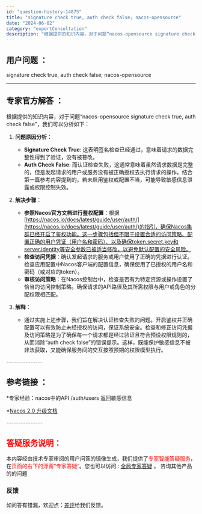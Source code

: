 ```yaml
---
id: "question-history-14875"
title: "signature check true, auth check false; nacos-opensource"
date: "2024-06-02"
category: "expertConsultation"
description: "根据提供的知识内容，对于问题“nacos-opensource signature check true, auth check false”，我们可以分析如下：1. **问题原因分析**：   - **Signature Check True**: 这表明签名检查已经通过，意味着请求的数据完整性得"
---
```


## 用户问题 ： 
 signature check true, auth check false; nacos-opensource 

---------------
## 专家官方解答 ：

根据提供的知识内容，对于问题“nacos-opensource signature check true, auth check false”，我们可以分析如下：

1. **问题原因分析**：
   - **Signature Check True**: 这表明签名检查已经通过，意味着请求的数据完整性得到了验证，没有被篡改。
   - **Auth Check False**: 而认证检查失败，这通常意味着虽然请求数据是完整的，但是发起请求的用户或服务没有被正确授权去执行请求的操作。结合第一篇参考内容提到的，若未启用鉴权或配置不当，可能导致敏感信息泄露或权限控制失效。

2. **解决步骤**：
   - **参照Nacos官方文档进行鉴权配置**：根据[https://nacos.io/docs/latest/guide/user/auth/](https://nacos.io/docs/latest/guide/user/auth/)的指引，确保Nacos集群已经开启了鉴权功能。这一步骤包括但不限于设置合适的访问策略、配置正确的用户凭证（用户名和密码）、以及确保token.secret.key和server.identity等安全参数已被适当修改，以避免默认配置的安全风险。
   - **检查访问凭据**：确认发起请求的服务或用户使用了正确的凭据进行认证。检查应用配置中Nacos客户端的配置信息，确保使用了已授权的用户名和密码（或对应的token）。
   - **审核访问策略**：在Nacos控制台中，检查是否有为特定资源或操作设置了恰当的访问控制策略。确保请求的API路径及其所需权限与用户或角色的分配权限相匹配。

3. **解释**：
   - 通过实施上述步骤，我们旨在解决认证检查失败的问题。开启鉴权并正确配置可以有效防止未经授权的访问，保证系统安全。检查和修正访问凭据及访问策略是为了确保每一个请求都是经过验证且符合预设权限规则的，从而消除“auth check false”的错误提示。这样，既能保护敏感信息不被非法获取，又能确保服务间的交互按照预期的权限模型执行。


<font color="#949494">---------------</font> 


## 参考链接 ：

*专家经验：nacos中的API /auth/users 返回敏感信息 
 
 *[Nacos 2.0 升级文档](https://nacos.io/docs/latest/upgrading/200-upgrading)


 <font color="#949494">---------------</font> 
 


## <font color="#FF0000">答疑服务说明：</font> 

本内容经由技术专家审阅的用户问答的镜像生成，我们提供了<font color="#FF0000">专家智能答疑服务</font>，在<font color="#FF0000">页面的右下的浮窗”专家答疑“</font>。您也可以访问 : [全局专家答疑](https://opensource.alibaba.com/chatBot) 。 咨询其他产品的的问题

### 反馈
如问答有错漏，欢迎点：[差评](https://ai.nacos.io/user/feedbackByEnhancerGradePOJOID?enhancerGradePOJOId=14900)给我们反馈。
